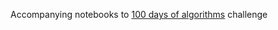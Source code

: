 
Accompanying notebooks to [100 days of algorithms](https://medium.com/100-days-of-algorithms) challenge
